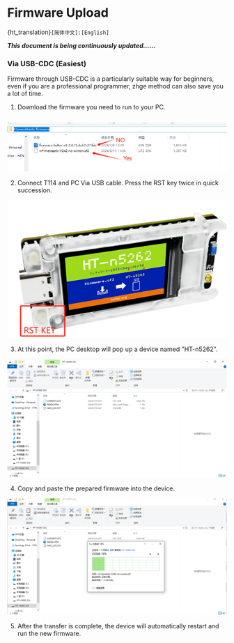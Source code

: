 # Firmware Upload
{ht_translation}`[简体中文]:[English]`

***This document is being continuously updated......***

### Via USB-CDC (Easiest)
Firmware through USB-CDC is a particularly suitable way for beginners, even if you are a professional programmer, zhge method can also save you a lot of time.
1. Download the firmware you need to run to your PC.

``` {Tip} The format of the file should be "xxx.uf2".
```

![](img/firmware_upload/01.png)

2. Connect T114 and PC Via USB cable. Press the RST key twice in quick succession.

![](img/firmware_upload/02.png)

3. At this point, the PC desktop will pop up a device named "HT-n5262".

![](img/firmware_upload/03.png)

4. Copy and paste the prepared firmware into the device.

![](img/firmware_upload/04.png)

5. After the transfer is complete, the device will automatically restart and run the new firmware.

